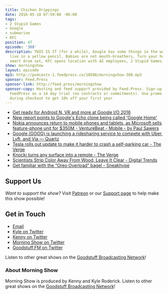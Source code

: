 ```yaml
---
title: Chicken Drippings
date: 2016-05-18 07:59:00 -06:00
tags:
- 2 Stupid Games
- Google
- submarine
- KFC
position: 47
episode: '308'
description: THIS IS IT (for a while), Google has some things in the works, We all
  live in a yellow pencil, Babies are not mouth-breathers, Turn your house into a
  smart drum set, KFC opens location with AI employees, 2 Stupid Games, and more.
show: morningshow
layout: episode
mp3: http://podcasts-1.feedpress.co/10588/morningshow-308.mp3
sponsor: Feed.Press
sponsor-link: http://feed.press/morningshow
sponsor-copy: Hosting and feed support provided by Feed.Press. Sign-up today and try
  FeedPress on a 14 day trial (no contracts or commitments). Use promo code `morningshow`
  during checkout to get 10% off your first year
---
```


* [Get ready for Android N, VR and more at Google I/O 2016](http://www.engadget.com/2016/05/17/what-to-expect-from-google-i-o-2016/)
* [New report points to Google's Echo clone being called 'Google Home'](http://www.techhive.com/article/3071702/connected-home/new-report-points-to-googles-echo-clone-being-called-the-google-home.html#tk.rss_all)
* [Nokia announces return to mobile phones and tablets, as Microsoft sells feature-phone unit for $350M - VentureBeat - Mobile - by Paul Sawers](http://venturebeat.com/2016/05/18/microsoft-offloads-feature-phone-business-to-foxconn-subsidiary-for-350-million/)
* [Google (GOOG) is launching a ridesharing service to compete with Uber, Lyft, and Via — Quartz](http://qz.com/686281/google-is-launching-its-own-ridesharing-service-uber-lyft-and-everyone-else-should-be-worried/)
* [Tesla rolls out update to make it harder to crash a self-parking car - The Verge](http://www.theverge.com/2016/5/17/11691708/tesla-model-s-update-self-parking-car-crash-summon-mode)
* [Knocki turns any surface into a remote - The Verge](http://www.theverge.com/circuitbreaker/2016/5/18/11682632/knocki-kickstarter-launch-internet-of-things-clapper)
* [Scientists Strip Color Away From Wood, Leave It Clear - Digital Trends](http://www.digitaltrends.com/cool-tech/transparent-wood/)
* [Get familiar with the “Oreo Overload” bagel - Sneakhype](http://sneakhype.com/food-and-drink/2016/05/get-familiar-with-the-oreo-overload-bagel.html)

## Support Us
*Want to support the show?* Visit [Patreon](http://patreon.com/morningshow) or our [Support page](http://goodstuff.fm/support) to help make this show possible!

## Get in Touch
* [Email](mailto:kyle@goodstuff.fm)
* [Kyle on Twitter](http://twitter.com/dogburps)
* [Kenny on Twitter](http://twitter.com/pizzarobotics)
* [Morning Show on Twitter](http://twitter.com/morningshowam)
* [Goodstuff.FM on Twitter](http://twitter.com/goodstufffm)

Listen to other great shows on the [Goodstuff Broadcasting Network](http://goodstuff.fm/broadcasts)!

### About Morning Show
Morning Show is produced by Kenny and Kyle Roderick. Listen to other great shows on the [Goodstuff Broadcasting Network](http://goodstuff.fm/)!
